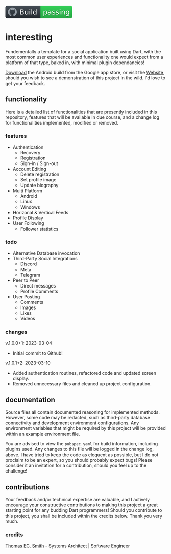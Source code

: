<a href="https://github.com/tec-smith/interesting"><img src="./build_passed_badge.svg" alt="Build Status"></a>

# interesting

Fundementally a template for a social application built using Dart, with the most common user experiences and functionality one would expect from a platform of that type, baked in, with minimal plugin dependancies!

[Download](#) the Android build from the Google app store, or visit the [Website](https://interesting.zone), should you wish to see a demonstration of this project in the wild. I'd love to get your feedback.

## functionality

Here is a detailed list of functionalities that are presently included in this repository, features that will be available in due course, and a change log for functionalities implemented, modified or removed.

### features

+ Authentication
  + Recovery
  + Registration
  + Sign-in / Sign-out
+ Account Editing
  + Delete registration
  + Set profile image
  + Update biography
+ Multi Platform
  + Android
  + Linux
  + Windows
+ Horizonal & Vertical Feeds
+ Profile Display
+ User Following
  + Follower statistics

### todo

+ Alternative Database invocation
+ Third-Party Social Integrations
  + Discord
  + Meta
  + Telegram
+ Peer to Peer
  + Direct messages
  + Profile Comments
+ User Posting
  + Comments
  + Images
  + Likes
  + Videos

### changes

v.1.0.0+1: 2023-03-04
+ Initial commit to Github!

v.1.0.1+2: 2023-03-10
+ Added authentication routines, refactored code and updated screen display.
+ Removed unnecessary files and cleaned up project configuration.

## documentation

Source files all contain documented reasoning for implemented methods. However, some code may be redacted, such as third-party database connectivity and development environment configurations. Any environment variables that might be required by this project will be provided within an example environment file.

You are advised to view the ``pubspec.yaml`` for build information, including plugins used. Any changes to this file will be logged in the change log, above. I have tried to keep the code as eloquent as possible, but I do not proclaim to be an expert, so you should probably expect bugs! Please consider it an invitation for a contribution, should you feel up to the challenge!

## contributions

Your feedback and/or technical expertise are valuable, and I actively encourage your constructive contributions to making this project a great starting point for any budding Dart programmers! Should you contribute to this project, you shall be included within the credits below. Thank you very much.

### credits
[Thomas EC. Smith](https://TECSmith.info) - Systems Architect | Software Engineer